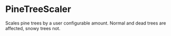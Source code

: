 # PineTreeScaler

Scales pine trees by a user configurable amount. Normal and dead trees are affected, snowy trees not.
